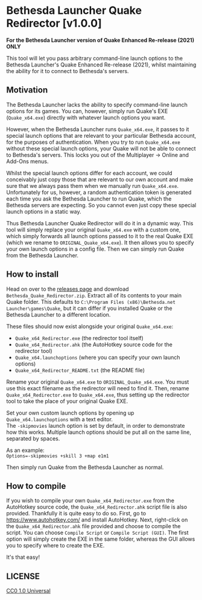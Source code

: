 # Bethesda Launcher Quake Redirector [v1.0.0]

**For the Bethesda Launcher version of Quake Enhanced Re-release (2021) ONLY**

This tool will let you pass arbitrary command-line launch options to the Bethesda Launcher's Quake
Enhanced Re-release (2021), whilst maintaining the ability for it to connect to Bethesda's servers.

## Motivation

The Bethesda Launcher lacks the ability to specify command-line launch options for its games. You
can, however, simply run Quake's EXE (`Quake_x64.exe`) directly with whatever launch options you want.

However, when the Bethesda Launcher runs `Quake_x64.exe`, it passes to it special launch options that
are relevant to your particular Bethesda account, for the purposes of authentication. When you try
to run `Quake_x64.exe` without these special launch options, your Quake will not be able to connect
to Bethesda's servers. This locks you out of the Multiplayer -> Online and Add-Ons menus.

Whilst the special launch options differ for each account, we could conceivably just copy those
that are relevant to our own account and make sure that we always pass them when we manually run
`Quake_x64.exe`. Unfortunately for us, however, a random authentication token is generated each time
you ask the Bethesda Launcher to run Quake, which the Bethesda servers are expecting. So you cannot
even just copy these special launch options in a static way.

Thus Bethesda Launcher Quake Redirector will do it in a dynamic way. This tool will simply replace
your original `Quake_x64.exe` with a custom one, which simply forwards all launch options passed to
it to the real Quake EXE (which we rename to `ORIGINAL_Quake_x64.exe`). It then allows you to specify
your own launch options in a config file. Then we can simply run Quake from the Bethesda Launcher.

## How to install

Head on over to the [releases page](https://github.com/strangebit/Bethesda-Quake-Redirector/releases)
and download `Bethesda_Quake_Redirector.zip`. Extract all of its contents to your main Quake folder.
This defaults to `C:\Program Files (x86)\Bethesda.net Launcher\games\Quake`, but it can differ
if you installed Quake or the Bethesda Launcher to a different location.

These files should now exist alongside your original `Quake_x64.exe`:
* `Quake_x64_Redirector.exe` (the redirector tool itself)
* `Quake_x64_Redirector.ahk` (the AutoHotkey source code for the redirector tool)
* `Quake_x64.launchoptions` (where you can specify your own launch options)
* `Quake_x64_Redirector_README.txt` (the README file)

Rename your original `Quake_x64.exe` to `ORIGINAL_Quake_x64.exe`. You must use this exact filename as
the redirector will need to find it. Then, rename `Quake_x64_Redirector.exe` to `Quake_x64.exe`, thus
setting up the redirector tool to take the place of your original Quake EXE.

Set your own custom launch options by opening up `Quake_x64.launchoptions` with a text editor.  
The `-skipmovies` launch option is set by default, in order to demonstrate how this works.
Multiple launch options should be put all on the same line, separated by spaces.

As an example:  
`Options=-skipmovies +skill 3 +map e1m1`

Then simply run Quake from the Bethesda Launcher as normal.

## How to compile

If you wish to compile your own `Quake_x64_Redirector.exe` from the AutoHotkey source code,
the `Quake_x64_Redirector.ahk` script file is also provided. Thankfully it is quite easy to
do so. First, go to https://www.autohotkey.com/ and install AutoHotkey. Next, right-click on
the `Quake_x64_Redirector.ahk` file provided and choose to compile the script. You can choose
`Compile Script` or `Compile Script (GUI)`. The first option will simply create the EXE in the
same folder, whereas the GUI allows you to specify where to create the EXE.

It's that easy!

## LICENSE
[CC0 1.0 Universal](LICENSE)
